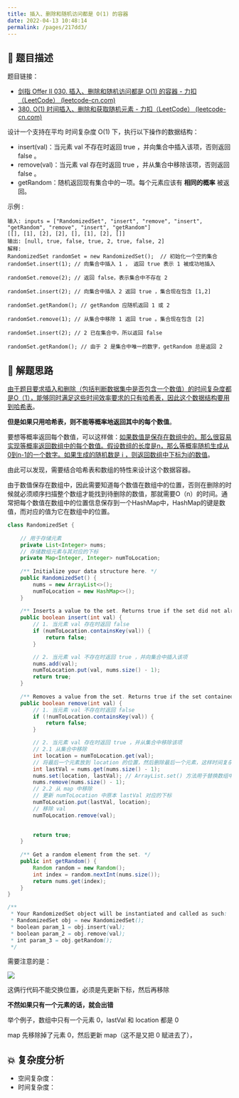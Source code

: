 ```yaml
---
title: 插入、删除和随机访问都是 O(1) 的容器
date: 2022-04-13 10:48:14
permalink: /pages/217dd3/
---
```

## 📃 题目描述

题目链接：

- [剑指 Offer II 030. 插入、删除和随机访问都是 O(1) 的容器 - 力扣（LeetCode） (leetcode-cn.com)](https://leetcode-cn.com/problems/FortPu/)
- [380. O(1) 时间插入、删除和获取随机元素 - 力扣（LeetCode） (leetcode-cn.com)](https://leetcode-cn.com/problems/insert-delete-getrandom-o1/)

设计一个支持在平均 时间复杂度 O(1) 下，执行以下操作的数据结构：

- insert(val)：当元素 val 不存在时返回 true ，并向集合中插入该项，否则返回 false 。
- remove(val)：当元素 val 存在时返回 true ，并从集合中移除该项，否则返回 false 。
- getRandom：随机返回现有集合中的一项。每个元素应该有 **相同的概率** 被返回。


示例 :

```
输入: inputs = ["RandomizedSet", "insert", "remove", "insert", "getRandom", "remove", "insert", "getRandom"]
[[], [1], [2], [2], [], [1], [2], []]
输出: [null, true, false, true, 2, true, false, 2]
解释:
RandomizedSet randomSet = new RandomizedSet();  // 初始化一个空的集合
randomSet.insert(1); // 向集合中插入 1 ， 返回 true 表示 1 被成功地插入

randomSet.remove(2); // 返回 false，表示集合中不存在 2 

randomSet.insert(2); // 向集合中插入 2 返回 true ，集合现在包含 [1,2] 

randomSet.getRandom(); // getRandom 应随机返回 1 或 2 

randomSet.remove(1); // 从集合中移除 1 返回 true 。集合现在包含 [2] 

randomSet.insert(2); // 2 已在集合中，所以返回 false 

randomSet.getRandom(); // 由于 2 是集合中唯一的数字，getRandom 总是返回 2 
```

## 🔔 解题思路

<u>由于题目要求插入和删除（包括判断数据集中是否包含一个数值）的时间复杂度都是O（1），能够同时满足这些时间效率要求的只有哈希表，因此这个数据结构要用到哈希表</u>。

**但是如果只用哈希表，则不能等概率地返回其中的每个数值**。

要想等概率返回每个数值，可以这样做：<u>如果数值是保存在数组中的，那么很容易实现等概率返回数组中的每个数值。假设数组的长度是n，那么等概率随机生成从0到n-1的一个数字。如果生成的随机数是 i ，则返回数组中下标为i的数值</u>。

由此可以发现，需要结合哈希表和数组的特性来设计这个数据容器。

由于数值保存在数组中，因此需要知道每个数值在数组中的位置，否则在删除的时候就必须顺序扫描整个数组才能找到待删除的数值，那就需要O（n）的时间。通常把每个数值在数组中的位置信息保存到一个HashMap中，HashMap的键是数值，而对应的值为它在数组中的位置。


```java
class RandomizedSet {
    
    // 用于存储元素
    private List<Integer> nums;
    // 存储数组元素与其对应的下标
    private Map<Integer, Integer> numToLocation;
    
    /** Initialize your data structure here. */
    public RandomizedSet() {
        nums = new ArrayList<>();
        numToLocation = new HashMap<>();
    }
    
    /** Inserts a value to the set. Returns true if the set did not already contain the specified element. */
    public boolean insert(int val) {
        // 1. 当元素 val 存在时返回 false
        if (numToLocation.containsKey(val)) {
            return false;
        }

        // 2. 当元素 val 不存在时返回 true ，并向集合中插入该项
        nums.add(val);
        numToLocation.put(val, nums.size() - 1);
        return true;
    }
    
    /** Removes a value from the set. Returns true if the set contained the specified element. */
    public boolean remove(int val) {
        // 1. 当元素 val 不存在时返回 false
        if (!numToLocation.containsKey(val)) {
            return false;
        }

        // 2. 当元素 val 存在时返回 true ，并从集合中移除该项
        // 2.1 从集合中移除
        int location = numToLocation.get(val);
        // 将最后一个元素放到 location 的位置，然后删除最后一个元素，这样时间复杂度只有 O(1)
        int lastVal = nums.get(nums.size() - 1);
        nums.set(location, lastVal); // ArrayList.set() 方法用于替换数组中指定索引位置的元素
        nums.remove(nums.size() - 1);
        // 2.2 从 map 中移除
        // 更新 numToLocation 中原本 lastVal 对应的下标
        numToLocation.put(lastVal, location);
        // 移除 val
        numToLocation.remove(val);
        

        return true;
    }
    
    /** Get a random element from the set. */
    public int getRandom() {
        Random random = new Random();
        int index = random.nextInt(nums.size());
        return nums.get(index);
    }
}

/**
 * Your RandomizedSet object will be instantiated and called as such:
 * RandomizedSet obj = new RandomizedSet();
 * boolean param_1 = obj.insert(val);
 * boolean param_2 = obj.remove(val);
 * int param_3 = obj.getRandom();
 */
```

需要注意的是：

![](https://cs-wiki.oss-cn-shanghai.aliyuncs.com/img/20220413112106.png)



这俩行代码不能交换位置，必须是先更新下标，然后再移除

**不然如果只有一个元素的话，就会出错**

举个例子，数组中只有一个元素 0，lastVal 和 location 都是 0

map 先移除掉了元素 0，然后更新 map（这不是又把 0 赋进去了），

## 💥 复杂度分析

- 空间复杂度：
- 时间复杂度：


